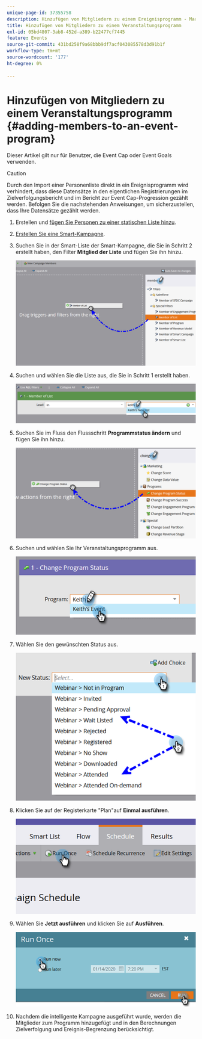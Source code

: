 ```yaml
---
unique-page-id: 37355758
description: Hinzufügen von Mitgliedern zu einem Ereignisprogramm - Marketo-Dokumente - Produktdokumentation
title: Hinzufügen von Mitgliedern zu einem Veranstaltungsprogramm
exl-id: 05bd4807-3ab8-452d-a389-b22477cf7445
feature: Events
source-git-commit: 431bd258f9a68bbb9df7acf043085578d3d91b1f
workflow-type: tm+mt
source-wordcount: '177'
ht-degree: 0%

---
```


# Hinzufügen von Mitgliedern zu einem Veranstaltungsprogramm {#adding-members-to-an-event-program}

Dieser Artikel gilt nur für Benutzer, die Event Cap oder Event Goals verwenden.

>[!CAUTION]
>
>Durch den Import einer Personenliste direkt in ein Ereignisprogramm wird verhindert, dass diese Datensätze in den eigentlichen Registrierungen im Zielverfolgungsbericht und im Bericht zur Event Cap-Progression gezählt werden. Befolgen Sie die nachstehenden Anweisungen, um sicherzustellen, dass Ihre Datensätze gezählt werden.

1. Erstellen und [fügen Sie Personen zu einer statischen Liste hinzu](/help/marketo/product-docs/core-marketo-concepts/smart-lists-and-static-lists/static-lists/create-a-static-list.md).

1. [Erstellen Sie eine Smart-Kampagne](/help/marketo/product-docs/core-marketo-concepts/smart-campaigns/creating-a-smart-campaign/create-a-new-smart-campaign.md).

1. Suchen Sie in der Smart-Liste der Smart-Kampagne, die Sie in Schritt 2 erstellt haben, den Filter **Mitglied der Liste** und fügen Sie ihn hinzu.

   ![](assets/three.png)

1. Suchen und wählen Sie die Liste aus, die Sie in Schritt 1 erstellt haben.

   ![](assets/four.png)

1. Suchen Sie im Fluss den Flussschritt **Programmstatus ändern** und fügen Sie ihn hinzu.

   ![](assets/five.png)

1. Suchen und wählen Sie Ihr Veranstaltungsprogramm aus.

   ![](assets/six.png)

1. Wählen Sie den gewünschten Status aus.

   ![](assets/seven.png)

1. Klicken Sie auf der Registerkarte &quot;Plan&quot;auf **Einmal ausführen**.

   ![](assets/eight.png)

1. Wählen Sie **Jetzt ausführen** und klicken Sie auf **Ausführen**.

   ![](assets/nine.png)

1. Nachdem die intelligente Kampagne ausgeführt wurde, werden die Mitglieder zum Programm hinzugefügt und in den Berechnungen Zielverfolgung und Ereignis-Begrenzung berücksichtigt.

